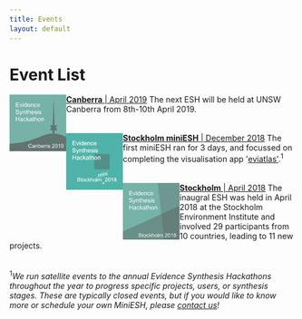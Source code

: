 ```yaml
---
title: Events
layout: default
---
```

# Event List
<a href="/events/2019-04-canberra.html">
  <img align="left" width="100" height="100" src="/assets/images/ESH_logo_canberra2019.png" alt="ESH Canberra 2019"/>
</a><a href="/events/2019-04-canberra.html"><b>Canberra</b> | April 2019</a>  
The next ESH will be held at UNSW Canberra from 8th-10th April 2019.  
<br>
<br>
<br>
<a href="/events/2018-12-stockholm-mini.html">
  <img align="left" width="100" height="100" src="/assets/images/ESH_logo_stockholm_mini2018.png" alt="ESH Stockholm mini 2018"/>
</a><a href="/events/2018-12-stockholm-mini.html"><b>Stockholm miniESH</b> | December 2018</a>   
The first miniESH ran for 3 days, and focussed on completing the visualisation app '<a href="https://github.com/ESHackathon/eviatlas">eviatlas'</a>.<sup>1</sup>  
<br>
<br>
<br>
<a href="/events/2018-04-stockholm.html">
  <img align="left" width="100" height="100" src="/assets/images/ESH_logo_stockholm2018.png" alt="ESH Stockholm 2018"/>
</a><a href="/events/2018-04-stockholm.html"><b>Stockholm</b> | April 2018</a>  
The inaugral ESH was held in April 2018 at the Stockholm Environment Institute and involved 29 participants from 10 countries, leading to 11 new projects.  
<br>
<br>
<br>
<sup>1</sup><em>We run satellite events to the annual Evidence Synthesis Hackathons throughout the year to progress specific projects, users, or synthesis stages. These are typically closed events, but if you would like to know more or schedule your own MiniESH, please <a href="mailto:eshackathon@gmail.com">contact us</a>!</em>